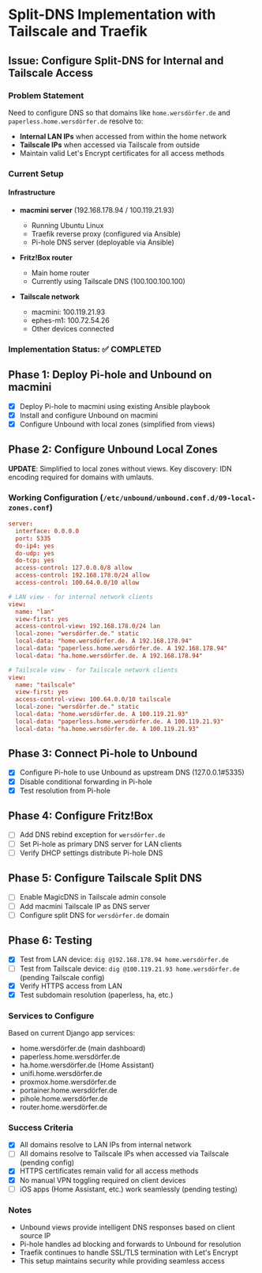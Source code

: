 # Split-DNS Implementation with Tailscale and Traefik

## Issue: Configure Split-DNS for Internal and Tailscale Access

### Problem Statement
Need to configure DNS so that domains like `home.wersdörfer.de` and `paperless.home.wersdörfer.de` resolve to:
- **Internal LAN IPs** when accessed from within the home network
- **Tailscale IPs** when accessed via Tailscale from outside
- Maintain valid Let's Encrypt certificates for all access methods

### Current Setup

#### Infrastructure
- **macmini server** (192.168.178.94 / 100.119.21.93)
  - Running Ubuntu Linux
  - Traefik reverse proxy (configured via Ansible)
  - Pi-hole DNS server (deployable via Ansible)
  
- **Fritz!Box router**
  - Main home router
  - Currently using Tailscale DNS (100.100.100.100)

- **Tailscale network**
  - macmini: 100.119.21.93
  - ephes-m1: 100.72.54.26
  - Other devices connected

### Implementation Status: ✅ COMPLETED

## Phase 1: Deploy Pi-hole and Unbound on macmini
- [x] Deploy Pi-hole to macmini using existing Ansible playbook
- [x] Install and configure Unbound on macmini
- [x] Configure Unbound with local zones (simplified from views)

## Phase 2: Configure Unbound Local Zones

**UPDATE**: Simplified to local zones without views. Key discovery: IDN encoding required for domains with umlauts.

### Working Configuration (`/etc/unbound/unbound.conf.d/09-local-zones.conf`)

```conf
server:
  interface: 0.0.0.0
  port: 5335
  do-ip4: yes
  do-udp: yes
  do-tcp: yes
  access-control: 127.0.0.0/8 allow
  access-control: 192.168.178.0/24 allow
  access-control: 100.64.0.0/10 allow

# LAN view - for internal network clients
view:
  name: "lan"
  view-first: yes
  access-control-view: 192.168.178.0/24 lan
  local-zone: "wersdörfer.de." static
  local-data: "home.wersdörfer.de. A 192.168.178.94"
  local-data: "paperless.home.wersdörfer.de. A 192.168.178.94"
  local-data: "ha.home.wersdörfer.de. A 192.168.178.94"

# Tailscale view - for Tailscale network clients  
view:
  name: "tailscale"
  view-first: yes
  access-control-view: 100.64.0.0/10 tailscale
  local-zone: "wersdörfer.de." static
  local-data: "home.wersdörfer.de. A 100.119.21.93"
  local-data: "paperless.home.wersdörfer.de. A 100.119.21.93"
  local-data: "ha.home.wersdörfer.de. A 100.119.21.93"
```

## Phase 3: Connect Pi-hole to Unbound
- [x] Configure Pi-hole to use Unbound as upstream DNS (127.0.0.1#5335)
- [x] Disable conditional forwarding in Pi-hole
- [x] Test resolution from Pi-hole

## Phase 4: Configure Fritz!Box
- [ ] Add DNS rebind exception for `wersdörfer.de`
- [ ] Set Pi-hole as primary DNS server for LAN clients
- [ ] Verify DHCP settings distribute Pi-hole DNS

## Phase 5: Configure Tailscale Split DNS
- [ ] Enable MagicDNS in Tailscale admin console
- [ ] Add macmini Tailscale IP as DNS server
- [ ] Configure split DNS for `wersdörfer.de` domain

## Phase 6: Testing
- [x] Test from LAN device: `dig @192.168.178.94 home.wersdörfer.de`
- [ ] Test from Tailscale device: `dig @100.119.21.93 home.wersdörfer.de` (pending Tailscale config)
- [x] Verify HTTPS access from LAN
- [x] Test subdomain resolution (paperless, ha, etc.)

### Services to Configure

Based on current Django app services:
- home.wersdörfer.de (main dashboard)
- paperless.home.wersdörfer.de
- ha.home.wersdörfer.de (Home Assistant)
- unifi.home.wersdörfer.de
- proxmox.home.wersdörfer.de
- portainer.home.wersdörfer.de
- pihole.home.wersdörfer.de
- router.home.wersdörfer.de

### Success Criteria
- [x] All domains resolve to LAN IPs from internal network
- [ ] All domains resolve to Tailscale IPs when accessed via Tailscale (pending config)
- [x] HTTPS certificates remain valid for all access methods
- [x] No manual VPN toggling required on client devices
- [ ] iOS apps (Home Assistant, etc.) work seamlessly (pending testing)

### Notes
- Unbound views provide intelligent DNS responses based on client source IP
- Pi-hole handles ad blocking and forwards to Unbound for resolution
- Traefik continues to handle SSL/TLS termination with Let's Encrypt
- This setup maintains security while providing seamless access